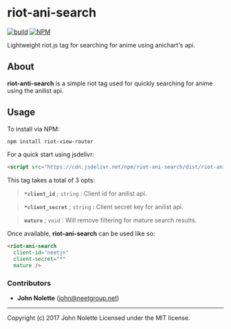 # riot-ani-search

[![build](https://travis-ci.org/neetjn/riot-ani-search.svg?branch=master)](https://travis-ci.org/neetjn/riot-view-router/)
[![NPM](https://nodei.co/npm/riot-ani-search.png)](https://nodei.co/npm/riot-ani-search/)

Lightweight riot.js tag for searching for anime using anichart's api.

## About

**riot-anti-search** is a simple riot tag used for quickly searching for anime using the anilist api.

## Usage

To install via NPM:

```bash
npm install riot-view-router
```

For a quick start using jsdelivr:

```html
<script src="https://cdn.jsdelivr.net/npm/riot-ani-search/dist/riot-ani-search.js"></script>
```

This tag takes a total of 3 opts:

> **`*client_id`** ; `string` : Client id for anilist api.

> **`*client_secret`** ; `string` : Client secret key for anilist api.

> **`mature`** ; `void` : Will remove filtering for mature search results.

Once available, **riot-ani-search** can be used like so:

```html
<riot-ani-search
  client-id="neetjn"
  client-secret="*"
  mature />
```

### Contributors

* **John Nolette** (john@neetgroup.net)

---
Copyright (c) 2017 John Nolette Licensed under the MIT license.